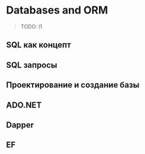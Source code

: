 # Databases and ORM

> TODO: I1

## SQL как концепт

## SQL запросы

## Проектирование и создание базы

## ADO.NET

## Dapper

## EF
